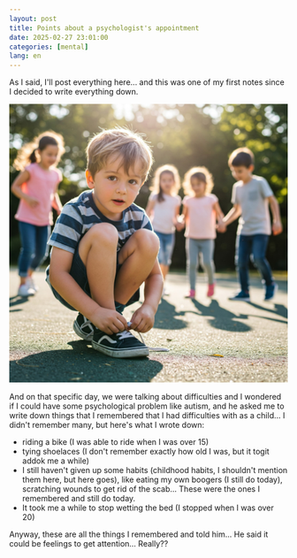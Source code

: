 ```yaml
---
layout: post
title: Points about a psychologist's appointment
date: 2025-02-27 23:01:00
categories: [mental]
lang: en
---
```


As I said, I'll post everything here... and this was one of my first notes since I decided to write everything down.

![Dificulties as a child](/assets/imagens/dificuldades-da-infancia.jpeg)

And on that specific day, we were talking about difficulties and I wondered if I could have some psychological problem like autism, and he asked me to write down things that I remembered that I had difficulties with as a child... I didn't remember many, but here's what I wrote down:

* riding a bike (I was able to ride when I was over 15)
* tying shoelaces (I don't remember exactly how old I was, but it togit addok me a while)
* I still haven't given up some habits (childhood habits, I shouldn't mention them here, but here goes), like eating my own boogers (I still do today), scratching wounds to get rid of the scab... These were the ones I remembered and still do today.
* It took me a while to stop wetting the bed (I stopped when I was over 20)

Anyway, these are all the things I remembered and told him... He said it could be feelings to get attention... Really??